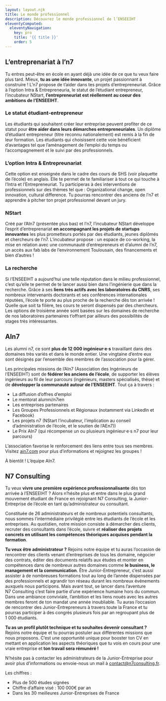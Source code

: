 ```yaml
---
layout: layout.njk
title: Le monde profes­sionnel
description: Découvrez le monde professionnel de l’ENSEEIHT
eleventyComputed:
  eleventyNavigation:
    key: pro
    title: '{{ title }}'
    order: 5
---
```


## L’entreprenariat à l’n7

Tu entres peut-être en école en ayant déjà une idée de ce que tu veux faire plus tard. Mieux, **tu as une idée innovante**, un projet passionnant à construire ! L’n7 propose de t’aider dans tes projets d’entrepreneuriat. Grâce à l’option Intra & Entrepreneuria, le statut de l’étudiant entrepreneur, l’incubateur NStart, **l’entrepreneuriat est réellement au coeur des ambitions de l’ENSEEIHT**.

### Le statut étudiant-entrepreneur

Les étudiants qui souhaitent créer leur entreprise peuvent profiter de ce statut pour **être aider dans leurs démarches entrepreneuriales**. Un diplôme d’étudiant entrepreneur (titre reconnu nationalement) est remis à la fin de leur formation. Les étudiants qui choisissent cette voie bénéficient d’avantages tel que l’aménagement de l’emploi du temps ou l’accompagnement et le suivi par des professionnels.

### L’option Intra & Entrepreunariat

Cette option est enseignée dans le cadre des cours de SHS (voir plaquette de l’école) en anglais. Elle te permet de te familiariser à tout ce qui touche à l’Intra et l’Entrepreneuriat. Tu participeras à des interventions de professionnels sur des thèmes tel que : Organizational change, open innovation, cultural difference. Tu pourras rencontrer des anciens de l’n7 et apprendre à pitcher ton projet professionnel devant un jury.

### NStart

Créé par l’AIn7 (présentée plus bas) et l’n7, l’incubateur NStart développe l’esprit d’entreprenariat **en accompagnant les projets de startups innovantes** les plus prometteurs portés par des étudiants, jeunes diplômés et chercheurs de l’n7. L’incubateur propose : un espace de co-working, la mise en relation avec une communauté d’entrepreneurs et d’alumni de l’n7, un accès aux fab labs de l’environnement Toulousain, des financements et bien d’autres !

### La recherche

Si l’ENSEEIHT a aujourd’hui une telle réputation dans le milieu professionnel, c’est qu’elle te permet de te lancer aussi bien dans l’ingénierie que dans la recherche. Grâce à ses **liens très actifs avec les laboratoires du CNRS**, ses nombreux intervenants doctorants et ses conférences internationales réputées, l’école te porte au plus proche de la recherche dès ton arrivée ! Quelle que soit ta filière, tes cours te seront dispensés par des chercheurs. Les options de troisième année sont basées sur les domaines de recherche de nos laboratoires partenaires t’offrant par ailleurs des possibilités de stages très intéressantes.

## AIn7

Les alumni n7, ce sont **plus de 12 000 ingénieur·e·s** travaillant dans des domaines très variés et dans le monde entier. Une vingtaine d’entre eux sont désignés par l’ensemble des membres de l’association pour la gérer.

Les principales missions de l’AIn7 (Association des Ingénieurs de l’ENSEEIHT) sont de **fédérer les anciens de l’école**, de supporter les élèves ingénieurs au fil de leur parcours (ingénieurs, masters spécialisés, thèse) et de **développer la communauté autour de l’ENSEEIHT**. Tout ça à travers :

* La diffusion d’offres d’emploi
* Le mentorat alumni/n7ien
* Les entreprises partenaires
* Les Groupes Professionnels et Régionaux (notamment via LinkedIn et Facebook)
* Les projets n7 (NStart l’incubateur, l’implication au conseil d’administration de l’école, et le soutien de l’AEn7))
* Le Prix AIn7 (qui récompense un ou plusieurs ingénieur·e·s n7 pour leur parcours)

L’association favorise le renforcement des liens entre tous ses membres. Visitez [ain7.com](https://ain7.com/) pour plus d’informations et rejoignez les groupes !

À bientôt ! L’équipe AIn7.

## N7 Consulting

Tu veux **vivre une première expérience professionnalisante** dès ton arrivée à l’ENSEEIHT ? Alors n’hésite plus et entre dans le plus grand mouvement étudiant de France en rejoignant N7 Consulting, la Junior-Entreprise de l’école en tant qu’administrateur ou consultant.

Constituée de 26 administrateurs et de nombreux potentiels consultants, nous sommes l’intermédiaire privilégié entre les étudiants de l’école et les entreprises. Au quotidien, notre mission consiste à démarcher des clients, recruter des consultants dans l’école, suivre et **réaliser des projets concrets en utilisant les compétences théoriques acquises pendant la formation**.

**Tu veux être administrateur ?** Rejoins notre équipe et tu auras l’occasion de rencontrer des clients venant d’entreprises de tous les domaine, négocier des contrats, éditer des documents relatifs aux études et monter en compétences dans de nombreux autres domaines comme **le business, le management et la communication**. Être Junior-Entrepreneur, c’est aussi assister à de nombreuses formations tout au long de l’année dispensées par des professionnels et agrandir ton réseau durant les nombreux événements auxquels nous participons. Mais avant tout, se lancer dans l’aventure N7 Consulting c’est faire partie d’une expérience humaine hors du commun. Dans une ambiance conviviale, l’ambition et les liens noués avec les autres membres feront de ton mandat une année inoubliable. Tu auras l’occasion de rencontrer des Junior-Entrepreneurs à travers toute la France et tu pourras participer à des congrès plusieurs fois par an regroupant plus de 1 000 étudiants.

**Tu as un profil plutôt technique et tu souhaites devenir consultant ?** Rejoins notre équipe et tu pourras postuler aux différentes missions que nous proposons. C’est une opportunité unique pour booster ton CV en mettant en application les aspects théoriques que tu vois en cours pour une vraie entreprise et **ton travail sera rémunéré !**

N’hésite pas à contacter les administrateurs de la Junior-Entreprise pour avoir plus d’informations ou envoie-nous un mail à [contact@n7consulting.fr](mailto:contact@n7consulting.fr).

Les chiffres :
* Plus de 500 études signées
* Chiffre d’affaire visé : 100 000€ par an
* Dans les 30 meilleures Junior-Entreprises de France
